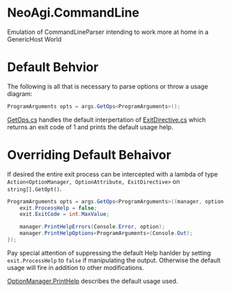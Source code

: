 NeoAgi.CommandLine
==================

Emulation of CommandLineParser intending to work more at home in a GenericHost World

Default Behvior
===============

The following is all that is necessary to parse options or throw a usage diagram:

```csharp
ProgramArguments opts = args.GetOps<ProgramArguments>();
```

[GetOps.cs](GetOps.cs) handles the default interpertation of [ExitDirective.cs](ExitDirective.cs) which returns an exit code of 1 and prints the default usage help.

Overriding Default Behaivor
===========================

If desired the entire exit process can be intercepted with a lambda of type `Action<OptionManager, OptionAttribute, ExitDirective>` on `string[].GetOpt()`.  

```csharp
ProgramArguments opts = args.GetOps<ProgramArguments>((manager, option, exit) => {
    exit.ProcessHelp = false;
    exit.ExitCode = int.MaxValue;

    manager.PrintHelpErrors(Console.Error, option);
    manager.PrintHelpOptions<ProgramArguments>(Console.Out);
});
```

Pay special attention of suppressing the default Help hanlder by setting `exit.ProcessHelp` to `false` if manipulating the output.  Otherwise the default usage will fire in addition to other modifications.  

[OptionManager.PrintHelp<T>](OptionManager.cs#L61) describes the default usage used.